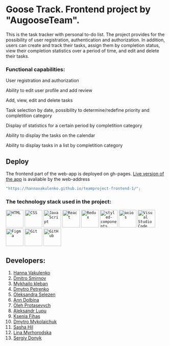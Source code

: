 # Goose Track. Frontend project by "AugooseTeam".

This is the task tracker with personal to-do list. The project provides for the possibility of user registration, authentication and authorization. In addition, users can create and track their tasks, assign them by completion status, view their completion statistics over a period of time, and edit and delete their tasks.

### Functional capabilities:

User registration and authorization

Ability to edit user profile and add review

Add, view, edit and delete tasks

Task selection by date, possibility to determine/redefine priority and completition category

Display of statistics for a certain period by completition category

Ability to display the tasks on the calendar

Ability to display tasks in a list by completition category

## Deploy

The frontend part of the web-app is deployed on gh-pages.
[Live version of the app](https://hannavakulenko.github.io/teamproject-frontend-1/) is avaliable by the web-address

```javascript
"https://hannavakulenko.github.io/teamproject-frontend-1/";
```

### The technology stack used in the project:

<code><img height="55" src="https://user-images.githubusercontent.com/25181517/192158954-f88b5814-d510-4564-b285-dff7d6400dad.png" alt="HTML" title="HTML" /></code>
<code><img height="55" src="https://user-images.githubusercontent.com/25181517/183898674-75a4a1b1-f960-4ea9-abcb-637170a00a75.png" alt="CSS" title="CSS" /></code>
<code><img height="55" src="https://user-images.githubusercontent.com/25181517/117447155-6a868a00-af3d-11eb-9cfe-245df15c9f3f.png" alt="JavaScript" title="JavaScript" /></code>
<code><img height="55" src="https://user-images.githubusercontent.com/25181517/183897015-94a058a6-b86e-4e42-a37f-bf92061753e5.png" alt="React" title="React" /></code>
<code><img height="55" src="https://user-images.githubusercontent.com/25181517/187896150-cc1dcb12-d490-445c-8e4d-1275cd2388d6.png" alt="Redux" title="Redux" /></code>
<code><img height="55" src="https://raw.githubusercontent.com/styled-components/brand/master/styled-components.png" alt="styled-components" title="styled-components" /></code>
<code><img height="55" src="https://avatars.githubusercontent.com/u/32372333?s=48&v=4" alt="axios" title="axios" /></code>
<code><img height="55" src="https://user-images.githubusercontent.com/25181517/192108891-d86b6220-e232-423a-bf5f-90903e6887c3.png" alt="Visual Studio Code" title="Visual Studio Code" /></code>
<code><img height="55" src="https://user-images.githubusercontent.com/25181517/189715289-df3ee512-6eca-463f-a0f4-c10d94a06b2f.png" alt="Figma" title="Figma" /></code>
<code><img height="55" src="https://user-images.githubusercontent.com/25181517/192108372-f71d70ac-7ae6-4c0d-8395-51d8870c2ef0.png" alt="Git" title="Git" /></code>
<code><img height="55" src="https://user-images.githubusercontent.com/25181517/192108374-8da61ba1-99ec-41d7-80b8-fb2f7c0a4948.png" alt="GitHub" title="GitHub" /></code>

## Developers:

1. [Hanna Vakulenko](https://github.com/HannaVakulenko)
2. [Dmitro Smirnov](https://github.com/Lucky13identify)
3. [Mykhailo kleban](https://github.com/DarkSwarp)
4. [Dmytro Petrenko](https://github.com/petrenkodmytro)
5. [Oleksandra Selezen](https://github.com/sandra-selezen)
6. [Ann Dolbina](https://github.com/Dolbina)
7. [Oleh Protasevych](https://github.com/ProtasevichOleg)
8. [Aleksandr Lupu](https://github.com/Lupushor)
9. [Ksenia Fihas](https://github.com/KseniaFihas)
10. [Dmytro Mykolaichuk](https://github.com/DmytroMykolaichuk)
11. [Sasha Hil](https://github.com/SashaHil)
12. [Lina Myrhorodska](https://github.com/LinaMyrhorodska)
13. [Sergiy Donyk](https://github.com/Donyk-s)